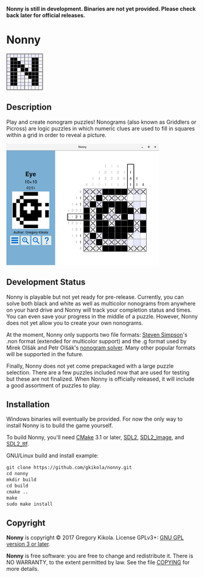 **Nonny is still in development. Binaries are not yet provided. Please
check back later for official releases.**

Nonny
=====

![Nonny](media/nonny.png)

Description
-----------

Play and create nonogram puzzles! Nonograms (also known as Griddlers
or Picross) are logic puzzles in which numeric clues are used to fill
in squares within a grid in order to reveal a picture.

![Puzzle](media/screenshots/puzzle_sm.png)


Development Status
------------------

Nonny is playable but not yet ready for pre-release. Currently, you
can solve both black and white as well as multicolor nonograms from
anywhere on your hard drive and Nonny will track your completion
status and times. You can even save your progress in the middle of a
puzzle. However, Nonny does not yet allow you to create your own
nonograms.

At the moment, Nonny only supports two file formats: [Steven
Simpson](http://www.lancaster.ac.uk/~simpsons/nonogram/)'s .non format
(extended for multicolor support) and the .g format used by Mirek
Olšák and Petr Olšák's [nonogram
solver](http://www.olsak.net/grid.html#English). Many other popular
formats will be supported in the future.

Finally, Nonny does not yet come prepackaged with a large puzzle
selection. There are a few puzzles included now that are used for
testing but these are not finalized. When Nonny is officially
released, it will include a good assortment of puzzles to play.


Installation
------------

Windows binaries will eventually be provided. For now the only way to
install Nonny is to build the game yourself.

To build Nonny, you'll need [CMake](https://cmake.org/) 3.1 or later,
[SDL2](https://www.libsdl.org/),
[SDL2_image](https://www.libsdl.org/projects/SDL_image/), and
[SDL2_ttf](https://www.libsdl.org/projects/SDL_ttf/).

GNU/Linux build and install example:
```
git clone https://github.com/gkikola/nonny.git
cd nonny
mkdir build
cd build
cmake ..
make
sudo make install
```


Copyright
---------

**Nonny** is copyright &copy; 2017 Gregory Kikola. License GPLv3+:
[GNU GPL version 3 or later](http://www.gnu.org/licenses/gpl.html).

**Nonny** is free software: you are free to change and redistribute it. There
is NO WARRANTY, to the extent permitted by law. See the file
[COPYING](COPYING) for more details.
